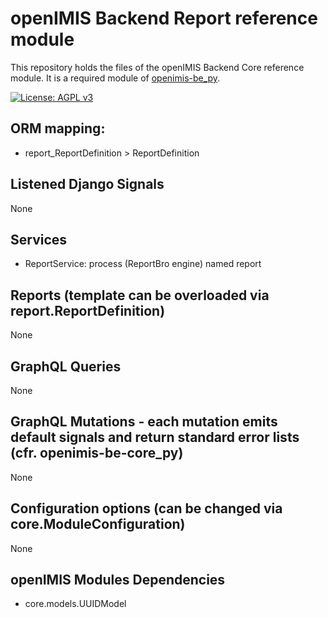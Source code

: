 # openIMIS Backend Report reference module
This repository holds the files of the openIMIS Backend Core reference module.
It is a required module of [openimis-be_py](https://github.com/openimis/openimis-be_py).

[![License: AGPL v3](https://img.shields.io/badge/License-AGPL%20v3-blue.svg)](https://www.gnu.org/licenses/agpl-3.0)

## ORM mapping:
* report_ReportDefinition > ReportDefinition

## Listened Django Signals
None

## Services
* ReportService: process (ReportBro engine) named report

## Reports (template can be overloaded via report.ReportDefinition)
None

## GraphQL Queries
None

## GraphQL Mutations - each mutation emits default signals and return standard error lists (cfr. openimis-be-core_py)
None

## Configuration options (can be changed via core.ModuleConfiguration)
None

## openIMIS Modules Dependencies
* core.models.UUIDModel